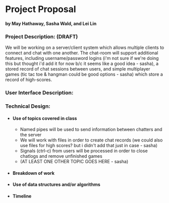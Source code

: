 # Project Proposal
#### by May Hathaway, Sasha Wald, and Lei Lin


### Project Description: (DRAFT)
We will be working on a server/client system which allows multiple clients to connect and chat with one another. The chat-room will support additional features, including username/password logins (i'm not sure if we're doing this but thought i'd add it for now b/c it seems like a good idea - sasha), a stored record of chat sessions between users, and simple multiplayer games (tic tac toe & hangman could be good options - sasha) which store a record of high-scores.

### User Interface Description: 

### Technical Design: 
- #### Use of topics covered in class
  - Named pipes will be used to send information between chatters and the server 
  - We will work with files in order to create chat records (we could also use files for high scores? but i didn't add that just in case - sasha)
  - Signals (ctrl-c) from users will be processed in order to close chatlogs and remove unfinished games
  - (AT LEAST ONE OTHER TOPIC GOES HERE - sasha)
- #### Breakdown of work
- #### Use of data structures and/or algorithms
- #### Timeline

